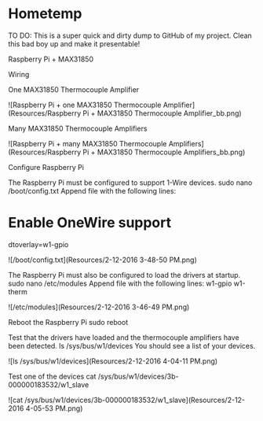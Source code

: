 # Hometemp

TO DO: This is a super quick and dirty dump to GitHub of my project.  Clean this bad boy up and make it presentable!

Raspberry Pi + MAX31850

Wiring

One MAX31850 Thermocouple Amplifier

![Raspberry Pi + one MAX31850 Thermocouple Amplifier](Resources/Raspberry Pi + MAX31850 Thermocouple Amplifier_bb.png)

Many MAX31850 Thermocouple Amplifiers
 
![Raspberry Pi + many MAX31850 Thermocouple Amplifiers](Resources/Raspberry Pi + MAX31850 Thermocouple Amplifiers_bb.png)

Configure Raspberry Pi

The Raspberry Pi must be configured to support 1-Wire devices.
sudo nano /boot/config.txt
Append file with the following lines:
# Enable OneWire support
dtoverlay=w1-gpio

![/boot/config.txt](Resources/2-12-2016 3-48-50 PM.png)

The Raspberry Pi must also be configured to load the drivers at startup.
sudo nano /etc/modules
Append file with the following lines:
w1-gpio
w1-therm

![/etc/modules](Resources/2-12-2016 3-46-49 PM.png)

Reboot the Raspberry Pi
sudo reboot

Test that the drivers have loaded and the thermocouple amplifiers have been detected.
ls /sys/bus/w1/devices
You should see a list of your devices.

![ls /sys/bus/w1/devices](Resources/2-12-2016 4-04-11 PM.png)

Test one of the devices
cat /sys/bus/w1/devices/3b-000000183532/w1_slave
 
![cat /sys/bus/w1/devices/3b-000000183532/w1_slave](Resources/2-12-2016 4-05-53 PM.png)
